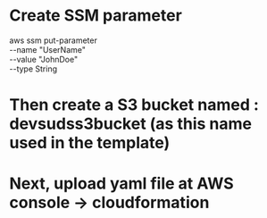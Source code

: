 # Create SSM parameter
aws ssm put-parameter \
    --name "UserName" \
    --value "JohnDoe" \
    --type String

# Then create a S3 bucket named : devsudss3bucket (as this name used in the template)
# Next, upload yaml file at AWS console -> cloudformation
